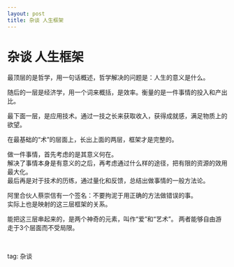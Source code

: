 ```yaml
---
layout: post
title: 杂谈 人生框架
---
```


# 杂谈 人生框架

最顶层的是哲学，用一句话概述，哲学解决的问题是：人生的意义是什么。

随后的一层是经济学，用一个词来概括，是效率。衡量的是一件事情的投入和产出比。

最下面一层，是应用技术。通过一技之长来获取收入，获得成就感，满足物质上的欲望。

在最基础的“术”的层面上，长出上面的两层，框架才是完整的。

做一件事情，首先考虑的是其意义何在。  
解决了事情本身是有意义的之后，再考虑通过什么样的途径，把有限的资源的效用最大化。  
最后再是对于技术的历练，通过量化和反馈，总结出做事情的一般方法论。

阿里合伙人蔡崇信有一个签名：不要拘泥于用正确的方法做错误的事。  
实际上也是映射的这三层框架的关系。

能把这三层串起来的，是两个神奇的元素，叫作“爱”和“艺术”。
两者能够自由游走于3个层面而不受局限。





<br>

tag: 杂谈

<br>

